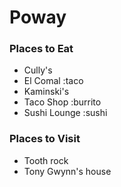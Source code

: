 # Poway

### Places to Eat
- Cully's
- El Comal  :taco
- Kaminski's
- Taco Shop :burrito
- Sushi Lounge :sushi
### Places to Visit
- Tooth rock
- Tony Gwynn's house
